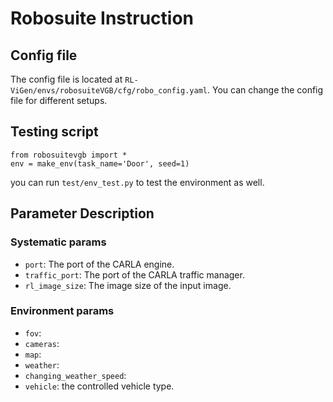 # Robosuite Instruction

## Config file
The config file is located at `RL-ViGen/envs/robosuiteVGB/cfg/robo_config.yaml`. You can change the config file for different setups.



## Testing script
```
from robosuitevgb import *
env = make_env(task_name='Door', seed=1)
```
you can run `test/env_test.py` to test the environment as well. 

## Parameter Description
### Systematic params
- `port`: The port of the CARLA engine.
- `traffic_port`: The port of the CARLA traffic manager.
- `rl_image_size`: The image size of the input image.

### Environment params
- `fov`:
- `cameras`:
- `map`:
- `weather`: 
- `changing_weather_speed`: 
- `vehicle`: the controlled vehicle type.








